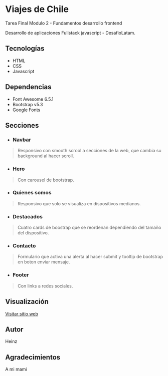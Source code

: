 # Viajes de Chile
Tarea Final Modulo 2 - Fundamentos desarrollo frontend

Desarrollo de aplicaciones Fullstack javascript - DesafioLatam.

## Tecnologías
- HTML
- CSS
- Javascript

## Dependencias
- Font Awesome 6.5.1
- Bootstrap v5.3
- Google Fonts

## Secciones
- ### Navbar
 > Responsivo con smooth scrool a secciones de la web, que cambia su background al hacer scroll.
- ### Hero 
> Con carousel de bootstrap.
- ### Quienes somos 
> Responsivo que solo se visualiza en dispositivos medianos.
- ### Destacados
> Cuatro cards de boostrap que se reordenan dependiendo del tamaño del dispositivo.
- ### Contacto
> Formulario que activa una alerta al hacer submit y tooltip de bootstrap en boton enviar mensaje.
- ### Footer
> Con links a redes sociales.

## Visualización
[Visitar sitio web](jj1313.github.io/M2EX_ViajesDeChile/)

## Autor
Heinz

## Agradecimientos
A mi mami
